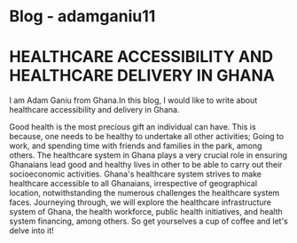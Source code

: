 # Blog - adamganiu11

# HEALTHCARE ACCESSIBILITY AND HEALTHCARE DELIVERY IN GHANA

I am Adam Ganiu from Ghana.In this blog, I would like to write about healthcare accessibility and delivery in Ghana.

Good health is the most precious gift an individual can have. This is because, one needs to be healthy to undertake all other activities; Going to work, and spending time with friends and families in the park, among others. The healthcare system in Ghana plays a very crucial role in ensuring Ghanaians lead good and healthy lives in other to be able to carry out their socioeconomic activities. Ghana's healthcare system strives to make healthcare accessible to all Ghanaians, irrespective of geographical location, notwithstanding the numerous challenges the healthcare system faces. Journeying through, we will explore the healthcare infrastructure system of Ghana, the health workforce, public health initiatives, and health system financing, among others. So get yourselves a cup of coffee and let's delve into it!  
